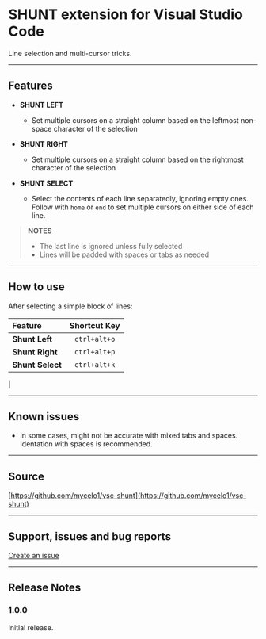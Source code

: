 # SHUNT extension for Visual Studio Code

Line selection and multi-cursor tricks.

-----------------------------------------------------------------------------------------------------------

## Features

* **SHUNT LEFT**
  + Set multiple cursors on a straight column based on the leftmost non-space character of the selection


* **SHUNT RIGHT**
  + Set multiple cursors on a straight column based on the rightmost character of the selection


* **SHUNT SELECT**
  + Select the contents of each line separatedly, ignoring empty ones. Follow with `home` or `end` to set multiple cursors on either side of each line.


> **NOTES**
>
> + The last line is ignored unless fully selected
> + Lines will be padded with spaces or tabs as needed

-----------------------------------------------------------------------------------------------------------

## How to use

After selecting a simple block of lines:

**Feature** | **Shortcut Key**
:--- |:---:
**Shunt Left** | `ctrl+alt+o`
**Shunt Right** | `ctrl+alt+p`
**Shunt Select** | `ctrl+alt+k`
|

-----------------------------------------------------------------------------------------------------------

## Known issues

* In some cases, might not be accurate with mixed tabs and spaces. Identation with spaces is recommended.

-----------------------------------------------------------------------------------------------------------

## Source

[https://github.com/mycelo1/vsc-shunt](https://github.com/mycelo1/vsc-shunt)

-----------------------------------------------------------------------------------------------------------

## Support, issues and bug reports

[Create an issue](https://github.com/mycelo1/vsc-shunt/issues)

-----------------------------------------------------------------------------------------------------------

## Release Notes

### 1.0.0

Initial release.
